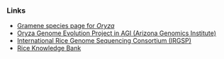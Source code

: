 ### Links
* [Gramene species page for *Oryza*](http://ensembl.gramene.org/species/oryza/rice_intro.html)
* [Oryza Genome Evolution Project in AGI (Arizona Genomics Institute)](http://www.genome.arizona.edu/modules/publisher/item.php?itemid=7)
* [International Rice Genome Sequencing Consortium (IRGSP)](http://rgp.dna.affrc.go.jp/E/IRGSP/index.html)
* [Rice Knowledge Bank](http://www.knowledgebank.irri.org/extension/oryza-meridionalis-ng.html)
